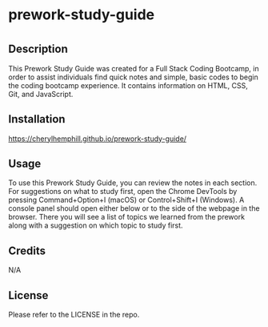 # prework-study-guide
# <Full-Stack-Bootcamp-Prework-Study-Guide-Webpage>

## Description

This Prework Study Guide was created for a Full Stack Coding Bootcamp, in order to assist individuals find quick notes and simple, basic codes to begin the coding bootcamp experience. It contains information on HTML, CSS, Git, and JavaScript.



## Installation

https://cherylhemphill.github.io/prework-study-guide/

## Usage

To use this Prework Study Guide, you can review the notes in each section. For suggestions on what to study first, open the Chrome DevTools by pressing Command+Option+I (macOS) or Control+Shift+I (Windows). A console panel should open either below or to the side of the webpage in the browser. There you will see a list of topics we learned from the prework along with a suggestion on which topic to study first.

## Credits

N/A

## License

Please refer to the LICENSE in the repo.



